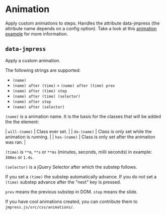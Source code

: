 # Animation

Apply custom animations to steps. Handles the attribute data-jmpress (the 
attribute name depends on a config option). Take a look at this 
[animation example](http://shama.github.com/jmpress.js/examples/animation/) for more information.

## `data-jmpress`

Apply a custom animation.

The following strings are supported:

* `(name)`
* `(name) after (time)` = `(name) after (time) prev`
* `(name) after (time) step`
* `(name) after (time) (selector)`
* `(name) after step`
* `(name) after (selector)`


`(name)` is a animation name. It is the basis for the classes that will be added the the element:

| `will-(name)`  | Class ever set.                                   |
| `do-(name)`    | Class is only set while the animation is running. |
| `has-(name)`   | Class is only set after the animation was ran.    |

`(time)` is `**m`, `**s` or `**ms` (minutes, seconds, milli seconds) in example: `300ms` or `1.4s`.

`(selector)` is a jQuery Selector after which the substep follows.

If you set a `(time)` the substep automatically advance. If you do not set a `(time)` substep advance 
after the "next" key is pressed.

`prev` means the previous substep in DOM. `step` means the slide.

If you have cool animations created, you can contribute them to `jmpress.js/src/css/animations/`.